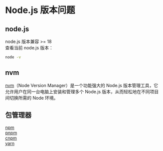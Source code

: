 # Node.js 版本问题

## node.js

node.js 版本兼容 >= 18  
查看当前 node.js 版本：

```bash
node -v
```

## nvm

[nvm](https://github.com/coreybutler/nvm-windows)（Node Version Manager）是一个功能强大的 Node.js 版本管理工具，它允许用户在同一台电脑上安装和管理多个 Node.js 版本，从而轻松地在不同项目间切换所需的 Node 环境。

## 包管理器

[npm](https://www.npmjs.com/)  
[pnpm](https://www.pnpm.cn/)  
[cnpm](https://www.npmmirror.com/)  
[yarn](https://yarn.bootcss.com/)
